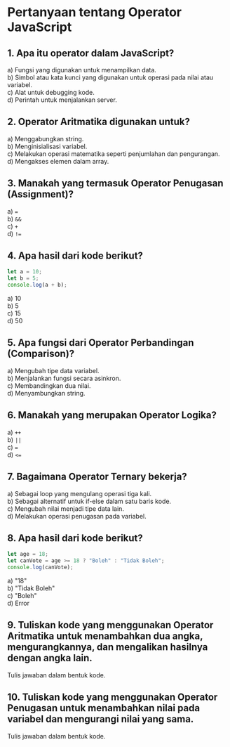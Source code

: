 
# Pertanyaan tentang Operator JavaScript

## 1. Apa itu operator dalam JavaScript?
a) Fungsi yang digunakan untuk menampilkan data.  
b) Simbol atau kata kunci yang digunakan untuk operasi pada nilai atau variabel.  
c) Alat untuk debugging kode.  
d) Perintah untuk menjalankan server.  

## 2. Operator Aritmatika digunakan untuk?
a) Menggabungkan string.  
b) Menginisialisasi variabel.  
c) Melakukan operasi matematika seperti penjumlahan dan pengurangan.  
d) Mengakses elemen dalam array.  

## 3. Manakah yang termasuk Operator Penugasan (Assignment)?
a) `=`  
b) `&&`  
c) `+`  
d) `!=`  

## 4. Apa hasil dari kode berikut?
```javascript
let a = 10;
let b = 5;
console.log(a + b);
```
a) 10  
b) 5  
c) 15  
d) 50  

## 5. Apa fungsi dari Operator Perbandingan (Comparison)?
a) Mengubah tipe data variabel.  
b) Menjalankan fungsi secara asinkron.  
c) Membandingkan dua nilai.  
d) Menyambungkan string.  

## 6. Manakah yang merupakan Operator Logika?
a) `++`  
b) `||`  
c) `=`  
d) `<=`  

## 7. Bagaimana Operator Ternary bekerja?
a) Sebagai loop yang mengulang operasi tiga kali.  
b) Sebagai alternatif untuk if-else dalam satu baris kode.  
c) Mengubah nilai menjadi tipe data lain.  
d) Melakukan operasi penugasan pada variabel.  

## 8. Apa hasil dari kode berikut?
```javascript
let age = 18;
let canVote = age >= 18 ? "Boleh" : "Tidak Boleh";
console.log(canVote);
```
a) "18"  
b) "Tidak Boleh"  
c) "Boleh"  
d) Error  

## 9. Tuliskan kode yang menggunakan Operator Aritmatika untuk menambahkan dua angka, mengurangkannya, dan mengalikan hasilnya dengan angka lain.
Tulis jawaban dalam bentuk kode.

## 10. Tuliskan kode yang menggunakan Operator Penugasan untuk menambahkan nilai pada variabel dan mengurangi nilai yang sama.
Tulis jawaban dalam bentuk kode.
